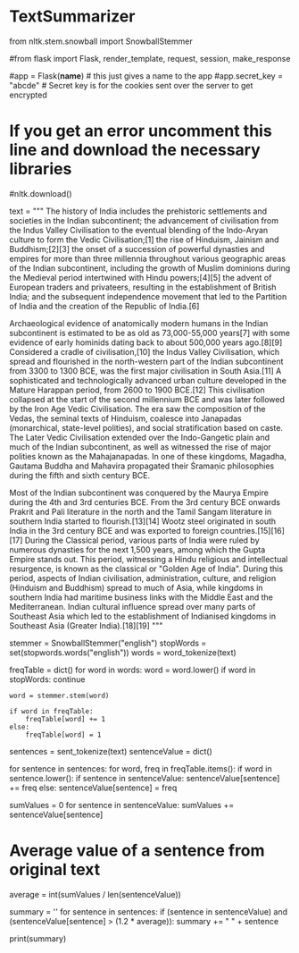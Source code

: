 # TextSummarizer
from nltk.stem.snowball import SnowballStemmer

#from flask import Flask, render_template, request, session, make_response

#app = Flask(__name__)  # this just gives a name to the app
#app.secret_key = "abcde"  # Secret key is for the cookies sent over the server to get encrypted

# If you get an error uncomment this line and download the necessary libraries
#nltk.download()

text = """  The history of India includes the prehistoric settlements and societies in the Indian subcontinent; the advancement of civilisation from the Indus Valley Civilisation to the eventual blending of the Indo-Aryan culture to form the Vedic Civilisation;[1] the rise of Hinduism, Jainism and Buddhism;[2][3] the onset of a succession of powerful dynasties and empires for more than three millennia throughout various geographic areas of the Indian subcontinent, including the growth of Muslim dominions during the Medieval period intertwined with Hindu powers;[4][5] the advent of European traders and privateers, resulting in the establishment of British India; and the subsequent independence movement that led to the Partition of India and the creation of the Republic of India.[6]

Archaeological evidence of anatomically modern humans in the Indian subcontinent is estimated to be as old as 73,000-55,000 years[7] with some evidence of early hominids dating back to about 500,000 years ago.[8][9] Considered a cradle of civilisation,[10] the Indus Valley Civilisation, which spread and flourished in the north-western part of the Indian subcontinent from 3300 to 1300 BCE, was the first major civilisation in South Asia.[11] A sophisticated and technologically advanced urban culture developed in the Mature Harappan period, from 2600 to 1900 BCE.[12] This civilisation collapsed at the start of the second millennium BCE and was later followed by the Iron Age Vedic Civilisation. The era saw the composition of the Vedas, the seminal texts of Hinduism, coalesce into Janapadas (monarchical, state-level polities), and social stratification based on caste. The Later Vedic Civilisation extended over the Indo-Gangetic plain and much of the Indian subcontinent, as well as witnessed the rise of major polities known as the Mahajanapadas. In one of these kingdoms, Magadha, Gautama Buddha and Mahavira propagated their Śramaṇic philosophies during the fifth and sixth century BCE.

Most of the Indian subcontinent was conquered by the Maurya Empire during the 4th and 3rd centuries BCE. From the 3rd century BCE onwards Prakrit and Pali literature in the north and the Tamil Sangam literature in southern India started to flourish.[13][14] Wootz steel originated in south India in the 3rd century BCE and was exported to foreign countries.[15][16][17] During the Classical period, various parts of India were ruled by numerous dynasties for the next 1,500 years, among which the Gupta Empire stands out. This period, witnessing a Hindu religious and intellectual resurgence, is known as the classical or "Golden Age of India". During this period, aspects of Indian civilisation, administration, culture, and religion (Hinduism and Buddhism) spread to much of Asia, while kingdoms in southern India had maritime business links with the Middle East and the Mediterranean. Indian cultural influence spread over many parts of Southeast Asia which led to the establishment of Indianised kingdoms in Southeast Asia (Greater India).[18][19] """

stemmer = SnowballStemmer("english")
stopWords = set(stopwords.words("english"))
words = word_tokenize(text)

freqTable = dict()
for word in words:
	word = word.lower()
	if word in stopWords:
		continue

	word = stemmer.stem(word)

	if word in freqTable:
		freqTable[word] += 1
	else:
		freqTable[word] = 1

sentences = sent_tokenize(text)
sentenceValue = dict()

for sentence in sentences:
	for word, freq in freqTable.items():
		if word in sentence.lower():
			if sentence in sentenceValue:
				sentenceValue[sentence] += freq
			else:
				sentenceValue[sentence] = freq



sumValues = 0
for sentence in sentenceValue:
	sumValues += sentenceValue[sentence]

# Average value of a sentence from original text
average = int(sumValues / len(sentenceValue))


summary = ''
for sentence in sentences:
	if (sentence in sentenceValue) and (sentenceValue[sentence] > (1.2 * average)):
		summary += " " + sentence

print(summary)
